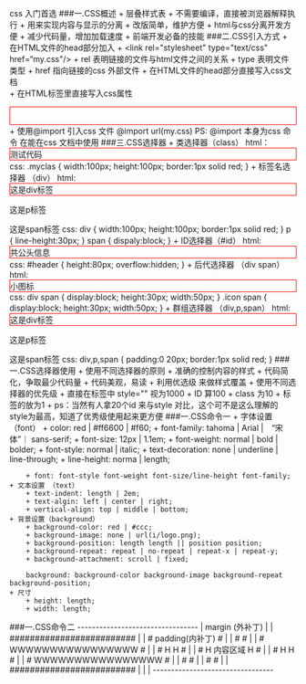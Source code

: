 css 入门首选
###一.CSS概述
	+ 层叠样式表
	+ 不需要编译，直接被浏览器解释执行
	+ 用来实现内容与显示的分离
		+ 改版简单，维护方便
		+ html与css分离开发方便
		+ 减少代码量，增加加载速度
	+ 前端开发必备的技能
###二.CSS引入方式
	+ 在HTML文件的head部分加入
		+ <link rel="stylesheet" type="text/css" href=“my.css"/>
			+ rel 表明链接的文件与html文件之间的关系
			+ type 表明文件类型
			+ href 指向链接的css 外部文件
	+ 在HTML文件的head部分直接写入css文档
		<style type="text/css">
			div {
				margin:0;
				padding:0;
				border:1px solid red;
			}
		</style>		
	+ 在HTML标签里直接写入css属性
		<div style="border:1px solid red; height:30px;"></div>
	+ 使用@import 引入css 文件
		@import url(my.css)
		PS: @import 本身为css 命令 在能在css 文档中使用
###三.CSS选择器
	+ 类选择器（class）
		html：
			<div class="myclass">
				测试代码
			</div>
		css:
			.myclas {
				width:100px;
				height:100px;
				border:1px solid red;
			}
	+ 标签名选择器 （div）
		html:
			<div>
				这是div标签
			</div>
			<p>这是p标签</p>
			<span>这是span标签</span>
		css:
			div {
				width:100px;
				height:100px;
				border:1px solid red;
			}
			p {
				line-height:30px;
			}
			span {
				dispaly:block;
			}
	+ ID选择器（#id）
		html:
			<div id="header">共公头信息</div>
		css: 
			#header {
				height:80px;
				overflow:hidden;
			}
	+ 后代选择器 （div span）
		html:
			<div class="icon"><span>小图标</span></div>
		css:
			div span {
				display:block;
				height:30px;
				width:50px;
			}
			.icon span {
				display:block;
				height:30px;
				width:50px;
			}
	+ 群组选择器 （div,p,span）
		html:
			<div>
				这是div标签
			</div>
			<p>这是p标签</p>
			<span>这是span标签</span>
		css:
			div,p,span {
				padding:0 20px;
				border:1px solid red;
			}
###一.CSS选择器使用
	+ 使用不同选择器的原则
		+ 准确的控制内容的样式
		+ 代码简化，争取最少代码量
		+ 代码美观，易读
		+ 利用优选级 来做样式覆盖
	+ 使用不同选择器的优先级
		+ 直接在标签中 style="" 视为1000
		+ ID 算100
		+ class 为10
		+ 标签的放为1
		+ ps：当然有人拿20个id 来与style 对比，这个可不是这么理解的 style为最高，知道了优秀级使用起来更方便
###一.CSS命令一
	+ 字体设置（font）
		+ color: red | #ff6600 | #f60;
		+ font-family: tahoma | Arial |　“宋体”｜ sans-serif;
		+ font-size: 12px | 1.1em;
		+ font-weight: normal | bold | bolder;
		+ font-style: normal | italic;
	 	+ text-decoration: none | underline | line-through;
	  	+ line-height: norma | length;

	  	+ font: font-style font-weight font-size/line-height font-family;
	+ 文本设置 （text）
		+ text-indent: length | 2em;
		+ text-algin: left | center | right;
		+ vertical-align: top | middle | bottom;
	+ 背景设置（background）
		+ background-color: red | #ccc;
		+ background-image: none | url(i/logo.png);
		+ background-position: length length || position position;
		+ background-repeat: repeat | no-repeat | repeat-x | repeat-y;
		+ background-attachment: scroll | fixed;

		background: background-color background-image background-repeat background-position;
	+ 尺寸 
		+ height: length;
		+ width: length;	
###一.CSS命令二
		---------------------------------
		|		margin (外补丁)			|
		|	#########################	|
		|	#		padding(内补丁)	#	|
		|	#					    #	|
		|	#	WWWWWWWWWWWWWWWW	#	|
		|	#	H			   H	#	|
		|	#	H	内容区域	   H	#	|
		|	#	H			   H	#	|
		|	#	WWWWWWWWWWWWWWWW    #	|
		|	#						#	|
		|	#					    #   |
		|   #########################	|
		|   							|
		---------------------------------


























